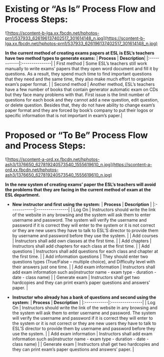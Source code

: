 # Existing or “As Is” Process Flow and Process Steps: #
![https://scontent-b-lga.xx.fbcdn.net/hphotos-prn1/537933_626196137402517_301614148_n.jpg](https://scontent-b-lga.xx.fbcdn.net/hphotos-prn1/537933_626196137402517_301614148_n.jpg)

**In the current method of creating exams papers at ESL is ESL’s teachers have two method types to generate exams:**
| **Process** | **Description**|
|:------------|:---------------|
| First method | Some ESL’s teachers still work manually to write exams’ papers that they open word document and fill it by questions. As a result, they spend much time to find important questions that they need and the same time, they also make much effort to organize exam’s paper format. |
| Second method | Another method, ESL’s teachers have a few number of books that contain generator automatic exam on CDs but they face many problems with that. First issue is the limit number of questions for each book and they cannot add a new question, edit question, or delete question. Besides that, they do not have ability to change exam’s paper format and they are forced by book’s company to put their logos or specific information that is not important in exam’s paper.|


# Proposed or “To Be” Process Flow and Process Steps: #
![https://scontent-a-ord.xx.fbcdn.net/hphotos-ash3/1376650_627819240573540_1555619610_n.jpg](https://scontent-a-ord.xx.fbcdn.net/hphotos-ash3/1376650_627819240573540_1555619610_n.jpg)

**In the new system of creating exams’ paper the ESL’s teachers will avoid the problems that they are facing in the current method of exam at the ESL department.**
  * **New instructor and first using the system:**
| **Process** | **Description** |
|:------------|:----------------|
| Log On      | Instructors should write the link of the website in any browsing and the system will ask them to enter username and password. The system will verify the username and password if it is correct they will enter to the system or it is not correct or they are new users they have to talk to ESL’S director to provide them by username and password before they use the system. |
| Add courses | Instructors shall add own classes at the first time. |
| Add chapters | Instructors shall add chapters for each class at the first time. |
| Add questions | Instructors shall add questions for each class and chapter at the first time. |
| Add information questions | They should enter two questions types (True/False – multiple choice), and Difficulty level with their answers just one time. |
| Add exam information | Instructors shall add exam information such as(instructor name - exam type - duration - date - class name) |
| Generate exam | Instructors shall get two hardcopies and they can print exam’s paper questions and answers’ paper. |

  * **Instructor who already has a bank of questions and second using the system:**
| **Process** | **Description** |
|:------------|:----------------|
| Log On      | Instructors should write the link of the website in any browsing and the system will ask them to enter username and password. The system will verify the username and password if it is correct they will enter to the system or it is not correct or they are new users they have to talk to ESL’S director to provide them by username and password before they use the system. |
| Add exam information | Instructors shall add exam information such as(instructor name - exam type - duration - date - class name) |
| Generate exam | Instructors shall get two hardcopies and they can print exam’s paper questions and answers’ paper. |